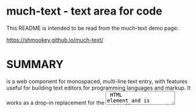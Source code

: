 much-text - text area for code
==============================

This README is intended to be read from the much-text demo page: 

  https://shmookey.github.io/much-text/



#    SUMMARY

<much-text> is a web component for monospaced, multi-line text entry, with
features useful for building text editors for programming languages and markup.
It works as a drop-in replacement for the <textarea> HTML element and is
ethically programmed to be conscientious about performance and memory use.

This page provides an easy way to experiment with much-text's features, which
are configured by HTML attributes. Neither the "dark mode" theme in use here,
nor the markdown-like syntax highlighting are part of much-text itself, see the
STYLING and SYNTAX HIGHLIGHTING sections below for details.

much-text is written in JavaScript using native web platform interfaces, not all
of which are yet widely available even in "evergreen" browsers. It has no
runtime or build dependencies and does not make use of polyfills or any other
bridging tools to provide compatibility with older browsers, therefore it isn't.
It is also a work in progress and some of the details described herein may be
regarded as "aspirational". 

Features:
  - Line numbers
  - Annotations

Limitations:
  - No mobile support
  - No native spellcheck

Use it by saving much-text.js somewhere convenient and include it in your page
using a <script> tag. You can also import it as an ES6 module, or any
other loading mechanism you may already be using. The custom element registers
itself automatically, and the script doesn't export any values.

In many ways <much-text> looks and behaves like <textarea>. It implements
the same attributes and the same DOM interface, emits the same events and takes
on the same styles. *Consult the documentation for <textarea> for basic usage
information.* The ways that much-text extends and occasionally deviates from
this basic functionality is set out in the sections to follow.


#    ATTRIBUTES

much-text generally supports all of the global attributes that it inherits from
the HTMLElement interface. Implementing all standard attributes for <textarea>
is a work in progress. At time of writing, the following standard attributes
are available:

  cols disabled readonly wrap

The following standard attributes are planned but not yet implemented:

  form name placeholder required rows

Support for these standard attributes is not currently planned:

  autocomplete maxlength minlength spellcheck

All attributes are also available in JavaScript as properties of the `MuchText`
DOM interface. Attribute names written in kebab-case are accessed as properties
using camelCase. Properties take the same string values as attributes, with
the exception of numbers and boolean values, which are represented with their
proper types in JavaScript.

The following new attributes are defined:

  line-nums      Show line numbers in the margin.
                 Values: on, off

  line-contrast  Use an alternating dimming effect to make lines clearer. Lines
                 can mean logical lines of text (may be taller if wrapped), or
                 visual 'rows' that are always 1 character tall.
                 Values: lines, rows, off

  show-boundary  Show a line at the boundary specified by the `cols` or `rows`
                 attribute.
                 Values: column, off


#    STYLING

You can style much-text with CSS the same way as a regular <textarea>. All
internal UI elements are made available for styling as CSS Shadow Parts, using
the ::part(name) pseudo-element. The following parts are defined:

  doc            An internal container for the whole element.
  caret          The blinking cursor.
  line           Every (logical) line of text, taller if the line is wrapped.
  margin         Area to the left of the text content, containing line numbers.
  text           Area to the right of the margin, containing user text.
  line-number    Self-described.
  line-selection One line of a text selection.
  active-line    Line where caret is currently located.
  boundary       Column boundary line specified by `cols`.
  mark-{x}       Highlighted span of text with user-supplied class x.


#    WRITING ANNOTATORS

much-text does not implement syntax highlighting directly. Functions to "mark"
ranges of text with a CSS class (technically, a CSS *part*) are available on
the MuchText DOM interface in JavaScript. You can listen for the 'input' event
to trigger updates, and style the resulting output from your existing CSS. If
you mark a range of text with the class 'foo', you can style it using the
pseudo-selector `::part(mark-foo)` on the much-text element.

Markings are based on line and column numbers and are "sticky", meaning that
inserting or deleting characters into marked text will expand or contract the
associated range. *Markings are **allowed* to overlap**, and much-text will
work out the optimal way of representing the overlap with HTML span elements.

The following functions are available:

  mark(startLine, startColumn, endLine, endColumn, cls)
    Marks a range of text with the class `cls`.

  clearMarkings(startLine, endLine)
    Clears all markings that *start* in the range spanning from `startLine` to
    `endLine`, inclusive. If either parameter is not given or `null`, the start
    and end of the document are used.


#    DIFFERENCES FROM <textarea>

These are ways in which much-text is deliberately different to the classic
textarea. Any other deviant behaviour is an offence to decency and must be
stamped out - it is, in other words, a bug.

- much-text uses a monospaced font by default and does not support variable-
  width fonts. However, it does not actively prevent you from using one. Do so
  at your own peril. At this stage, much-text is exclusively targeting code
  editors.
 
- The default wrapping mode will break lines at the column they overflow, not
  at the nearest word boundary or hyphen. You can restore the word-boundary
  wrapping behaviour using the `white-space` and `word-break` CSS properties on
  the `::part(line)` pseudo-element.

- A <much-text> element has no intrinsic size, its dimensions are determined
  solely by the styles applied to it. The only effect of the `cols` attribute
  is on wrapping and the placement of the boundary line, if enabled. Setting
  `cols='auto'` in conjunction with line wrapping will cause wrapping to occur
  at the edge of the element, for whatever width it happens to be.


#    KNOWN ISSUES

- Doesn't work on firefox (no private class fields yet)
- Ignored by form elements
- Styling margin width breaks layout
- inputType on events not always accurate
- Not implemented: graceful degradation
- Not implemented: context menu
- Not implemented: tabs
- Not implemented: row-based keyboard navigation
- Not implemented: "hard" wrapping mode


